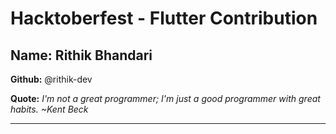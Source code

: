 # Hacktoberfest - Flutter Contribution

## Name: Rithik Bhandari

**Github:** @rithik-dev

**Quote:** *I'm not a great programmer; I'm just a good programmer with great habits. ~Kent Beck*

---